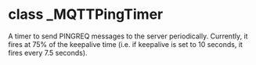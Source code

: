 # class \_MQTTPingTimer

A timer to send PINGREQ messages to the server periodically. Currently, it
fires at 75% of the keepalive time \(i.e. if keepalive is set to 10 seconds,
it fires every 7.5 seconds\).
